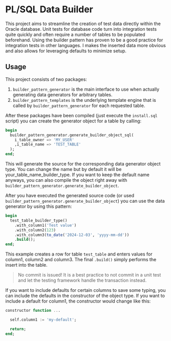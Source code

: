 # PL/SQL Data Builder

This project aims to streamline the creation of test data directly within the Oracle database. Unit tests for database code turn into integration tests quite quickly and often require a number of tables to be populated beforehand. Using the builder pattern has proven to be a good practice for integration tests in other languages. I makes the inserted data more obvious and also allows for leveraging defaults to minimize setup.

## Usage

This project consists of two packages:

1. `builder_pattern_generator` is the main interface to use when actually generating data generators for arbitrary tables.
2. `builder_pattern_templates` is the underlying template engine that is called by `builder_pattern_generator` for each requested table.

After these packages have been compiled (just execute the `install.sql` script) you can create the generator object for a table by calling:

```sql
begin
  builder_pattern_generator.generate_builder_object_sql(
    i_table_owner => 'MY_USER'
    ,i_table_name => 'TEST_TABLE'
  );
end;
```

This will generate the source for the corresponding data generator object type. You can change the name but by default it will be your_table_name_builder_type.
If you want to keep the default name anyways, you can also compile the object right away with `builder_pattern_generator.generate_builder_object`.

After you have executed the generated source code (or used `builder_pattern_generator.generate_builder_object`) you can use the data generator by using this pattern:

```sql
begin
  test_table_builder_type()
    .with_column1('Test value')
    .with_column2(123)
    .with_column3(to_date('2024-12-03', 'yyyy-mm-dd'))
    .build();
end;
```

This example creates a row for table `test_table` and enters values for column1, column2 and column3. The final `.build()` simply performs the insert into the table. 

> No commit is issued! It is a best practice to not commit in a unit test and let the testing framework handle the transaction instead. 

If you want to include defaults for certain columns to save some typing, you can include the defaults in the constructor of the object type. If you want to include a default for column1, the constructor would change like this:

```sql
constructor function ...

  self.column1 := 'my-default';

  return;
end;
```